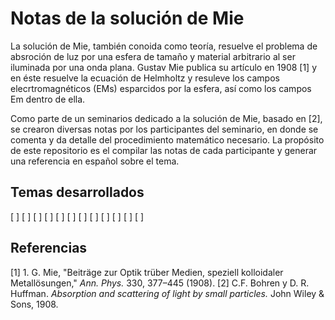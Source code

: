 # Notas de la solución de Mie

La solución de Mie, también conoida como teoría, resuelve el problema de absroción de luz por una esfera de tamaño y material arbitrario al ser iluminada por una onda plana. Gustav Mie publica su artículo en 1908 [1] y en éste resuelve la ecuación de Helmholtz y resuleve los campos elecrtromagnéticos (EMs) esparcidos por la esfera, así como los campos Em dentro de ella.

Como parte de un seminarios dedicado a la solución de Mie, basado en [2], se crearon diversas notas por los participantes del seminario, en donde se comenta y da detalle del procedimiento matemático necesario. La propósito de este repositorio es el compilar las notas de cada participante y generar una referencia en español sobre el tema.

## Temas desarrollados
  [ ]
  [ ]
  [ ]
  [ ]
  [ ]
  [ ]
  [ ]
  [ ]
  [ ]
  [ ]
  [ ]
  [ ]



## Referencias
[1] 1. G. Mie, "Beiträge zur Optik trüber Medien, speziell kolloidaler Metallösungen," _Ann. Phys._ 330, 377–445 (1908).
[2] C.F. Bohren y D. R. Huffman. _Absorption and scattering of light by small particles._ John Wiley & Sons, 1908.
